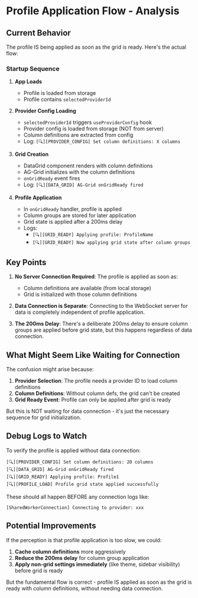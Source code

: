 # Profile Application Flow - Analysis

## Current Behavior

The profile IS being applied as soon as the grid is ready. Here's the actual flow:

### Startup Sequence

1. **App Loads**
   - Profile is loaded from storage
   - Profile contains `selectedProviderId`

2. **Provider Config Loading**
   - `selectedProviderId` triggers `useProviderConfig` hook
   - Provider config is loaded from storage (NOT from server)
   - Column definitions are extracted from config
   - Log: `[🔍][PROVIDER_CONFIG] Set column definitions: X columns`

3. **Grid Creation**
   - DataGrid component renders with column definitions
   - AG-Grid initializes with the column definitions
   - `onGridReady` event fires
   - Log: `[🔍][DATA_GRID] AG-Grid onGridReady fired`

4. **Profile Application**
   - In `onGridReady` handler, profile is applied
   - Column groups are stored for later application
   - Grid state is applied after a 200ms delay
   - Logs:
     - `[🔍][GRID_READY] Applying profile: ProfileName`
     - `[🔍][GRID_READY] Now applying grid state after column groups`

## Key Points

1. **No Server Connection Required**: The profile is applied as soon as:
   - Column definitions are available (from local storage)
   - Grid is initialized with those column definitions
   
2. **Data Connection is Separate**: Connecting to the WebSocket server for data is completely independent of profile application.

3. **The 200ms Delay**: There's a deliberate 200ms delay to ensure column groups are applied before grid state, but this happens regardless of data connection.

## What Might Seem Like Waiting for Connection

The confusion might arise because:

1. **Provider Selection**: The profile needs a provider ID to load column definitions
2. **Column Definitions**: Without column defs, the grid can't be created
3. **Grid Ready Event**: Profile can only be applied after grid is ready

But this is NOT waiting for data connection - it's just the necessary sequence for grid initialization.

## Debug Logs to Watch

To verify the profile is applied without data connection:

```
[🔍][PROVIDER_CONFIG] Set column definitions: 20 columns
[🔍][DATA_GRID] AG-Grid onGridReady fired  
[🔍][GRID_READY] Applying profile: Profile1
[🔍][PROFILE_LOAD] Profile grid state applied successfully
```

These should all happen BEFORE any connection logs like:
```
[SharedWorkerConnection] Connecting to provider: xxx
```

## Potential Improvements

If the perception is that profile application is too slow, we could:

1. **Cache column definitions** more aggressively
2. **Reduce the 200ms delay** for column group application
3. **Apply non-grid settings immediately** (like theme, sidebar visibility) before grid is ready

But the fundamental flow is correct - profile IS applied as soon as the grid is ready with column definitions, without needing data connection.